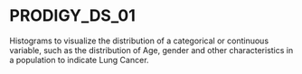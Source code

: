 # PRODIGY_DS_01
Histograms to visualize the distribution of a categorical or continuous variable, such as the distribution of Age, gender and other characteristics in a population to indicate Lung Cancer.
